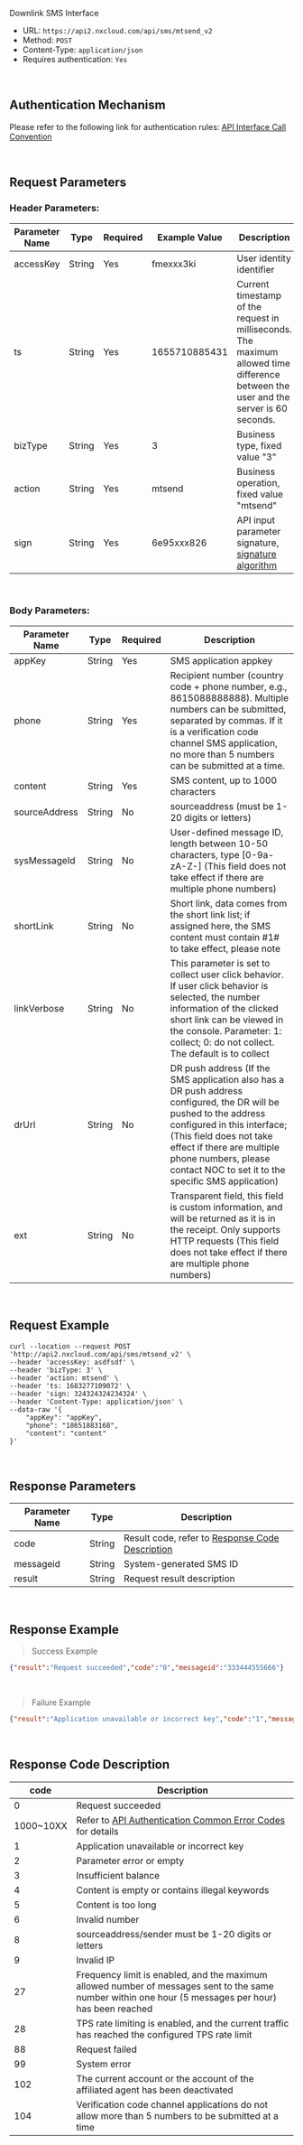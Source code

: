 Downlink SMS Interface
- URL: `https://api2.nxcloud.com/api/sms/mtsend_v2`
- Method: `POST`
- Content-Type: `application/json`
- Requires authentication: `Yes`

<br/>

## Authentication Mechanism ##

Please refer to the following link for authentication rules: [API Interface Call Convention](https://github.com/nxtele/http-api-document/wiki/API接口调用约定)

<br/>

## Request Parameters ##

### Header Parameters: ###

| **Parameter Name** | **Type** | **Required** | **Example Value** | **Description**                                               |
| ------------------ | -------- | ------------ | ----------------- | ------------------------------------------------------------- |
| accessKey          | String   | Yes          | fmexxx3ki         | User identity identifier                                      |
| ts                 | String   | Yes          | 1655710885431     | Current timestamp of the request in milliseconds. The maximum allowed time difference between the user and the server is 60 seconds. |
| bizType            | String   | Yes          | 3                 | Business type, fixed value "3"                                |
| action             | String   | Yes          | mtsend            | Business operation, fixed value "mtsend"                      |
| sign               | String   | Yes          | 6e95xxx826        | API input parameter signature, [signature algorithm](https://github.com/nxtele/http-api-document/wiki/API接口调用约定) |

<br/>

### Body Parameters: ###

| Parameter Name   | Type   | Required | Description                                                                 |
| ---------------- | ------ | -------- | --------------------------------------------------------------------------- |
| appKey           | String | Yes      | SMS application appkey                                                      |
| phone            | String | Yes      | Recipient number (country code + phone number, e.g., 8615088888888). Multiple numbers can be submitted, separated by commas. If it is a verification code channel SMS application, no more than 5 numbers can be submitted at a time. |
| content          | String | Yes      | SMS content, up to 1000 characters                                          |
| sourceAddress    | String | No       | sourceaddress (must be 1-20 digits or letters)                                        |
| sysMessageId     | String | No       | User-defined message ID, length between 10-50 characters, type [0-9a-zA-Z-] (This field does not take effect if there are multiple phone numbers) |
| shortLink        | String | No       | Short link, data comes from the short link list; if assigned here, the SMS content must contain #1# to take effect, please note |
| linkVerbose      | String | No       | This parameter is set to collect user click behavior. If user click behavior is selected, the number information of the clicked short link can be viewed in the console. Parameter: 1: collect; 0: do not collect. The default is to collect |
| drUrl            | String | No       | DR push address (If the SMS application also has a DR push address configured, the DR will be pushed to the address configured in this interface; (This field does not take effect if there are multiple phone numbers, please contact NOC to set it to the specific SMS application) |
| ext              | String | No       | Transparent field, this field is custom information, and will be returned as it is in the receipt. Only supports HTTP requests (This field does not take effect if there are multiple phone numbers) |


<br/>

## Request Example ##
```shell
curl --location --request POST 'http://api2.nxcloud.com/api/sms/mtsend_v2' \
--header 'accessKey: asdfsdf' \
--header 'bizType: 3' \
--header 'action: mtsend' \
--header 'ts: 1683277109072' \
--header 'sign: 324324324234324' \
--header 'Content-Type: application/json' \
--data-raw '{
    "appKey": "appKey",
    "phone": "18651883168",
    "content": "content"
}'
```

<br/>

## Response Parameters ##

| Parameter Name | Type   | Description                   |
| -------------- | ------ | ----------------------------- |
| code           | String | Result code, refer to [Response Code Description](#response-codes) |
| messageid      | String | System-generated SMS ID       |
| result         | String | Request result description     |

<br/>

## Response Example ##

> Success Example

```json
{"result":"Request succeeded","code":"0","messageid":"333444555666"}
```
<br/>

> Failure Example
```json
{"result":"Application unavailable or incorrect key","code":"1","messageid":""}
```

<br/>
<a name="response-codes"></a>

## Response Code Description ##

|code|Description|
|----- |-----|
|0 |Request succeeded  |
|1000~10XX |Refer to [API Authentication Common Error Codes](https://github.com/nxtele/http-api-document/wiki/API接口调用约定#cjcwm) for details |
|1 |Application unavailable or incorrect key   |
|2 |Parameter error or empty   |
|3 |Insufficient balance   |
|4 |Content is empty or contains illegal keywords   |
|5 |Content is too long   |
|6 |Invalid number   |
|8 |sourceaddress/sender must be 1-20 digits or letters   |
|9|Invalid IP   |
|27|Frequency limit is enabled, and the maximum allowed number of messages sent to the same number within one hour (5 messages per hour) has been reached |
|28|TPS rate limiting is enabled, and the current traffic has reached the configured TPS rate limit   |
|88 |Request failed  |
|99 |System error  |
|102|The current account or the account of the affiliated agent has been deactivated  |
|104|Verification code channel applications do not allow more than 5 numbers to be submitted at a time  |